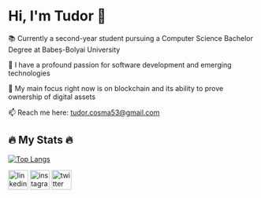 # Hi, I'm Tudor 👋

📚 Currently a second-year student pursuing a Computer Science Bachelor Degree at Babeș-Bolyai University

🌱 I have a profound passion for software development and emerging technologies

👀 My main focus right now is on blockchain and its ability to prove ownership of digital assets

📫 Reach me here: tudor.cosma53@gmail.com


## 🔥 My Stats 🔥

[![Top Langs](https://github-readme-stats.vercel.app/api/top-langs/?username=anuraghazra&layout=donut&theme=tokyonight)](https://github.com/anuraghazra/github-readme-stats)

[<img src='https://cdn.jsdelivr.net/npm/simple-icons@3.0.1/icons/linkedin.svg' alt='linkedin' height='40'>](https://www.linkedin.com/in/https://www.linkedin.com/in/tudor-cosma-888185298//)  [<img src='https://cdn.jsdelivr.net/npm/simple-icons@3.0.1/icons/instagram.svg' alt='instagram' height='40'>](https://www.instagram.com/https://www.instagram.com/tudorc5//)  [<img src='https://cdn.jsdelivr.net/npm/simple-icons@3.0.1/icons/twitter.svg' alt='twitter' height='40'>](https://twitter.com/TudorCosma)  


